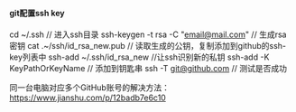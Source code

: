 #### git配置ssh key

cd ~/.ssh // 进入ssh目录
ssh-keygen -t rsa -C "email@mail.com" // 生成rsa密钥
cat .~/ssh/id_rsa_new.pub // 读取生成的公钥，复制添加到github的ssh-key列表中
ssh-add ~/.ssh/id_rsa_new //让ssh识别新的私钥
ssh-add -K KeyPathOrKeyName // 添加到钥匙串
ssh -T git@github.com // 测试是否成功

同一台电脑对应多个GitHub账号的解决方法：https://www.jianshu.com/p/12badb7e6c10






